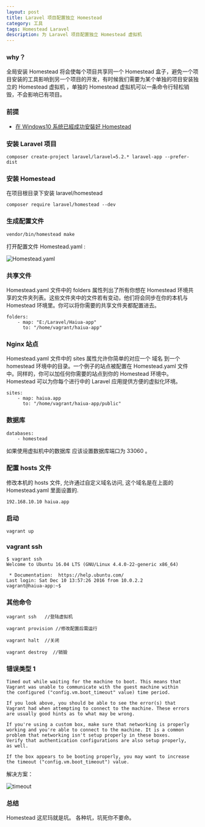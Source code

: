```yaml
---
layout: post
title: Laravel 项目配置独立 Homestead
category: 工具
tags: Homestead Laravel
description: 为 Laravel 项目配置独立 Homestead 虚拟机
---
```


### why？

全局安装 Homestead 将会使每个项目共享同一个 Homestead 盒子，避免一个项目安装的工具影响到另一个项目的开发，有时候我们需要为某个单独的项目安装独立的 Homestead 虚拟机 ，单独的 Homestead 虚拟机可以一条命令行轻松销毁，不会影响已有项目。

### 前提

- [在 Windows10 系统已經成功安裝好 Homestead](http://laravelacademy.org/post/2749.html)

### 安装 Laravel 项目

```
composer create-project laravel/laravel=5.2.* laravel-app --prefer-dist
```

### 安装 Homestead

在项目根目录下安装 laravel/homestead 

```
composer require laravel/homestead --dev
```

### 生成配置文件


```
vendor/bin/homestead make
``` 
打开配置文件 Homestead.yaml :

![Homestead.yaml](http://og6e4y8ws.bkt.clouddn.com/homestead.yaml.png)

### 共享文件

Homestead.yaml 文件中的 folders 属性列出了所有你想在 Homestead 环境共享的文件夹列表。这些文件夹中的文件若有变动，他们将会同步在你的本机与 Homestead 环境里。你可以将你需要的共享文件夹都配置进去。

```
folders:
    - map: "E:/Laravel/Haiua-app"
      to: "/home/vagrant/haiua-app"
```

### Nginx 站点

Homestead.yaml 文件中的 sites 属性允许你简单的对应一个 域名 到一个 homestead 环境中的目录。一个例子的站点被配置在 Homestead.yaml 文件中。同样的，你可以加任何你需要的站点到你的 Homestead 环境中。Homestead 可以为你每个进行中的 Laravel 应用提供方便的虚拟化环境。


```
sites:
    - map: haiua.app
      to: "/home/vagrant/haiua-app/public"
```
### 数据库

```
databases:
    - homestead
```
如果使用虚拟机中的数据库 应该设置数据库端口为 33060 。

### 配置 hosts 文件

修改本机的 hosts 文件, 允许通过自定义域名访问, 这个域名是在上面的 Homestead.yaml 里面设置的.

```
192.168.10.10 haiua.app
```

### 启动

```
vagrant up
```


### vagrant ssh

```
$ vagrant ssh
Welcome to Ubuntu 16.04 LTS (GNU/Linux 4.4.0-22-generic x86_64)

 * Documentation:  https://help.ubuntu.com/
Last login: Sat Dec 10 13:57:26 2016 from 10.0.2.2
vagrant@haiua-app:~$ 

```

### 其他命令


```
vagrant ssh   //登陆虚拟机

vagrant provision //修改配置后需运行

vagrant halt  //关闭

vagrant destroy  //销毁
```



### 错误类型 1

```
Timed out while waiting for the machine to boot. This means that
Vagrant was unable to communicate with the guest machine within
the configured ("config.vm.boot_timeout" value) time period.

If you look above, you should be able to see the error(s) that
Vagrant had when attempting to connect to the machine. These errors
are usually good hints as to what may be wrong.

If you're using a custom box, make sure that networking is properly
working and you're able to connect to the machine. It is a common
problem that networking isn't setup properly in these boxes.
Verify that authentication configurations are also setup properly,
as well.

If the box appears to be booting properly, you may want to increase
the timeout ("config.vm.boot_timeout") value.

```

解决方案：


![timeout](http://og6e4y8ws.bkt.clouddn.com/homestead.timeout.png)

### 总结


Homestead 这尼玛就是坑。 各种坑，坑死你不要命。

